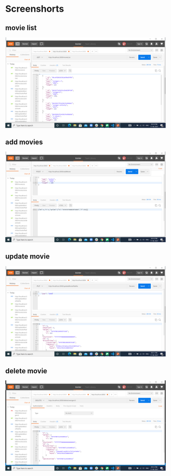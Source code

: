 # Screenshorts

## movie list
![alt text](https://github.com/falgunisharma/movie-app1/blob/main/screenshots/list.png)

## add movies
![alt text](https://github.com/falgunisharma/movie-app1/blob/main/screenshots/addmovie.png)

## update movie
![alt text](https://github.com/falgunisharma/movie-app1/blob/main/screenshots/update.png)

## delete movie
![alt text](https://github.com/falgunisharma/movie-app1/blob/main/screenshots/delete.png)